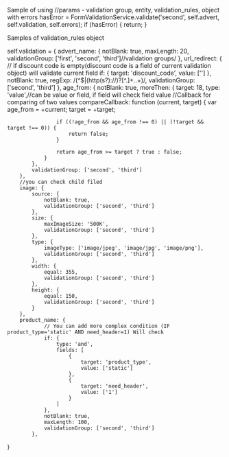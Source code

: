 
Sample of using
//params - validation group, entity, validation_rules, object with errors
hasError = FormValidationService.validate('second', self.advert, self.validation, self.errors);
if (hasError) {
    return;
}

Samples of validation_rules object

self.validation = {
      advert_name: {
          notBlank: true,
          maxLength: 20,
          validationGroup: ['first', 'second', 'third']//validation groups/
      },
      url_redirect: {
            // if discount code is empty(discount code is a field of current validation object) will validate current field
            if: {
                target: 'discount_code',
                value: ['']
            },
            notBlank: true,
            regExp: /(^$|(http(s?):\/\/)?[^.]+\..+)/,
            validationGroup: ['second', 'third']
        },
        age_from: {
            notBlank: true,
            moreThen: {
                target: 18,
                type: 'value',//can be value or field, if field will check field value
                //Callback for comparing of two values
                compareCallback: function (current, target) {
                    var age_from = +current;
                    target = +target;

                    if ((!age_from && age_from !== 0) || (!target && target !== 0)) {
                        return false;
                    }

                    return age_from >= target ? true : false;
                }
            },
            validationGroup: ['second', 'third']
        },
        //you can check child filed
        image: {
            source: {
                notBlank: true,
                validationGroup: ['second', 'third']
            },
            size: {
                maxImageSize: '500K',
                validationGroup: ['second', 'third']
            },
            type: {
                imageType: ['image/jpeg', 'image/jpg', 'image/png'],
                validationGroup: ['second', 'third']
            },
            width: {
                equal: 355,
                validationGroup: ['second', 'third']
            },
            height: {
                equal: 150,
                validationGroup: ['second', 'third']
            }
        },
        product_name: {
                // You can add more complex condition (IF product_type='static' AND need_header=1) Will check
                if: {
                    type: 'and',
                    fields: [
                        {
                            target: 'product_type',
                            value: ['static']
                        },
                        {
                            target: 'need_header',
                            value: ['1']
                        }
                    ]
                },
                notBlank: true,
                maxLength: 100,
                validationGroup: ['second', 'third']
            },
}
